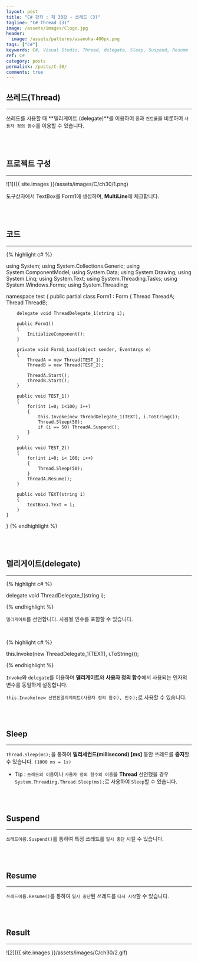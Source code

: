 ```yaml
---
layout: post
title: "C# 강좌 : 제 30강 - 쓰레드 (3)"
tagline: "C# Thread (3)"
image: /assets/images/Clogo.jpg
header:
  image: /assets/patterns/asanoha-400px.png
tags: ["C#"]
keywords: C#, Visual Studio, Thread, delegate, Sleep, Suspend, Resume
ref: C#
category: posts
permalink: /posts/C-30/
comments: true
---
```


## 쓰레드(Thread) ##
----------

쓰레드를 사용할 때 **델리게이트 (delegate)**를 이용하여 `폼`과 `컨트롤`을 비롯하여 `사용자 정의 함수`를 이용할 수 있습니다.

<br>
<br>

## 프로젝트 구성 ##
----------

![1]({{ site.images }}/assets/images/C/ch30/1.png)

도구상자에서 TextBox를 Form1에 생성하며, **MultiLine**에 체크합니다.

<br>
<br>

## 코드 ##
----------

{% highlight c# %}

using System;
using System.Collections.Generic;
using System.ComponentModel;
using System.Data;
using System.Drawing;
using System.Linq;
using System.Text;
using System.Threading.Tasks;
using System.Windows.Forms;
using System.Threading;

namespace test
{
    public partial class Form1 : Form
    {
        Thread ThreadA;
        Thread ThreadB;

        delegate void ThreadDelegate_1(string i);

        public Form1()
        {
            InitializeComponent();
        }

        private void Form1_Load(object sender, EventArgs e)
        {
            ThreadA = new Thread(TEST_1);
            ThreadB = new Thread(TEST_2);

            ThreadA.Start();
            ThreadB.Start();
        }

        public void TEST_1()
        {
            for(int i=0; i<100; i++)
            {
                this.Invoke(new ThreadDelegate_1(TEXT), i.ToString());
                Thread.Sleep(50);
                if (i == 50) ThreadA.Suspend();
            }
        }

        public void TEST_2()
        {
            for(int i=0; i< 100; i++)
            {
                Thread.Sleep(50);
            }
            ThreadA.Resume();
        }

        public void TEXT(string i)
        {
            textBox1.Text = i;
        }
    }
}
{% endhighlight %}

<br>
<br>

## 델리게이트(delegate) ##
----------

{% highlight c# %}

delegate void ThreadDelegate_1(string i);

{% endhighlight %}

`델리게이트`를 선언합니다. 사용될 인수를 포함할 수 있습니다.

<br>

{% highlight c# %}

this.Invoke(new ThreadDelegate_1(TEXT), i.ToString());

{% endhighlight %}

`Invoke`와 `delegate`를 이용하며 **델리게이트**와 **사용자 정의 함수**에서 사용되는 인자의 변수를 동일하게 설정합니다.

`this.Invoke(new 선언된델리게이트(사용자 정의 함수), 인수);`로 사용할 수 있습니다.

<br>
<br>

## Sleep ##
----------

`Thread.Sleep(ms);`을 통하여 **밀리세컨드(millisecond) [ms]** 동안 쓰레드를 **중지**할 수 있습니다. `(1000 ms = 1s)`

* Tip : `쓰레드의 이름`이나 `사용자 정의 함수의 이름`을 **Thread** 선언했을 경우 `System.Threading.Thread.Sleep(ms);`로 사용하여 `Sleep`할 수 있습니다.

<br>
<br>

## Suspend ##
----------

`쓰레드이름.Suspend()`를 통하여 특정 쓰레드를 `일시 중단` 시킬 수 있습니다.

<br>
<br>

## Resume ##
----------

`쓰레드이름.Resume()`를 통하여 `일시 중단`된 쓰레드를 `다시 시작`할 수 있습니다.

<br>
<br>

## Result ##
----------

![2]({{ site.images }}/assets/images/C/ch30/2.gif)


